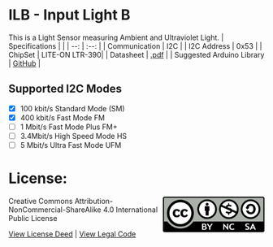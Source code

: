 # ILB - Input Light B
This is a Light Sensor measuring Ambient and Ultraviolet Light.
| Specifications | |
| --: | :--: |
| Communication | I2C |
| I2C Address | 0x53 |
| ChipSet | LITE-ON LTR-390|
| Datasheet | [.pdf](https://optoelectronics.liteon.com/upload/download/DS86-2015-0004/LTR-390UV_Final_%20DS_V1%201.pdf) |
| Suggested Arduino Library | [GitHub](https://github.com/levkovigor/LTR390) |

## Supported I2C Modes
- [x] 100 kbit/s Standard Mode (SM) 
- [x] 400 kbit/s	Fast Mode	FM
- [ ] 1 Mbit/s	Fast Mode Plus	FM+
- [ ] 3.4Mbit/s	High Speed Mode	HS
- [ ] 5 Mbit/s	Ultra Fast Mode	UFM

# License: 
<img src="assets/CC-BY-NC-SA.png" width=200 align="right">
Creative Commons Attribution-NonCommercial-ShareAlike 4.0 International Public License

[View License Deed](https://creativecommons.org/licenses/by-nc-sa/4.0/) | [View Legal Code](https://creativecommons.org/licenses/by-nc-sa/4.0/legalcode)
